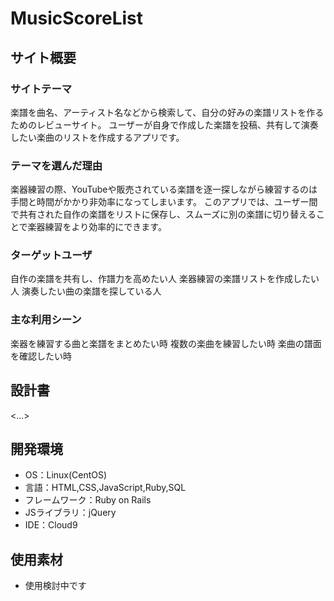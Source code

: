 # MusicScoreList

## サイト概要
### サイトテーマ
楽譜を曲名、アーティスト名などから検索して、自分の好みの楽譜リストを作るためのレビューサイト。
ユーザーが自身で作成した楽譜を投稿、共有して演奏したい楽曲のリストを作成するアプリです。

### テーマを選んだ理由
楽器練習の際、YouTubeや販売されている楽譜を逐一探しながら練習するのは手間と時間がかかり非効率になってしまいます。
このアプリでは、ユーザー間で共有された自作の楽譜をリストに保存し、スムーズに別の楽譜に切り替えることで楽器練習をより効率的にできます。

### ターゲットユーザ
自作の楽譜を共有し、作譜力を高めたい人
楽器練習の楽譜リストを作成したい人
演奏したい曲の楽譜を探している人

### 主な利用シーン
楽器を練習する曲と楽譜をまとめたい時
複数の楽曲を練習したい時
楽曲の譜面を確認したい時

## 設計書
<...>

## 開発環境
- OS：Linux(CentOS)
- 言語：HTML,CSS,JavaScript,Ruby,SQL
- フレームワーク：Ruby on Rails
- JSライブラリ：jQuery
- IDE：Cloud9

## 使用素材
- 使用検討中です